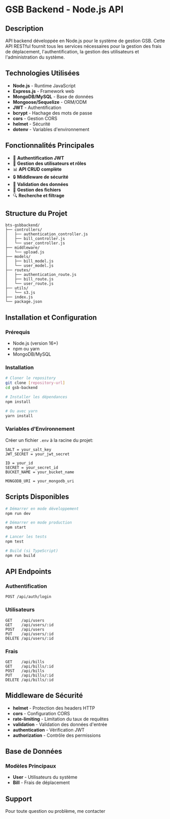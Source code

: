 # GSB Backend - Node.js API

## Description
API backend développée en Node.js pour le système de gestion GSB. Cette API RESTful fournit tous les services nécessaires pour la gestion des frais de déplacement, l'authentification, la gestion des utilisateurs et l'administration du système.

## Technologies Utilisées
- **Node.js** - Runtime JavaScript
- **Express.js** - Framework web
- **MongoDB/MySQL** - Base de données
- **Mongoose/Sequelize** - ORM/ODM
- **JWT** - Authentification
- **bcrypt** - Hachage des mots de passe
- **cors** - Gestion CORS
- **helmet** - Sécurité
- **dotenv** - Variables d'environnement

## Fonctionnalités Principales
- 🔐 **Authentification JWT**
- 👥 **Gestion des utilisateurs et rôles**
- 📊 **API CRUD complète**
- 🔒 **Middleware de sécurité**
- 📝 **Validation des données**
- 📁 **Gestion des fichiers**
- 🔍 **Recherche et filtrage**

## Structure du Projet
```
bts-gsbbackend/
├── controllers/
│   ├── authentication_controller.js
│   ├── bill_controller.js
│   └── user_controller.js
├── middleware/
│   └── upload.js
├── models/
│   ├── bill_model.js
│   └── user_model.js
├── routes/
│   ├── authentication_route.js
│   ├── bill_route.js
│   └── user_route.js
├── utils/
│   └── s3.js
├── index.js
└── package.json
```

## Installation et Configuration

### Prérequis
- Node.js (version 16+)
- npm ou yarn
- MongoDB/MySQL

### Installation
```bash
# Cloner le repository
git clone [repository-url]
cd gsb-backend

# Installer les dépendances
npm install

# Ou avec yarn
yarn install
```

### Variables d'Environnement
Créer un fichier `.env` à la racine du projet:
```env
SALT = your_salt_key
JWT_SECRET = your_jwt_secret

ID = your_id
SECRET = your_secret_id
BUCKET_NAME = your_bucket_name

MONGODB_URI = your_mongodb_uri
```

## Scripts Disponibles

```bash
# Démarrer en mode développement
npm run dev

# Démarrer en mode production
npm start

# Lancer les tests
npm test

# Build (si TypeScript)
npm run build
```

## API Endpoints

### Authentification
```
POST /api/auth/login

```

### Utilisateurs
```
GET    /api/users
GET    /api/users/:id
POST   /api/users
PUT    /api/users/:id
DELETE /api/users/:id
```

### Frais
```
GET    /api/bills
GET    /api/bills/:id
POST   /api/bills
PUT    /api/bills/:id
DELETE /api/bills/:id
```

## Middleware de Sécurité
- **helmet** - Protection des headers HTTP
- **cors** - Configuration CORS
- **rate-limiting** - Limitation du taux de requêtes
- **validation** - Validation des données d'entrée
- **authentication** - Vérification JWT
- **authorization** - Contrôle des permissions

## Base de Données

### Modèles Principaux
- **User** - Utilisateurs du système
- **Bill** - Frais de déplacement

## Support
Pour toute question ou problème, me contacter